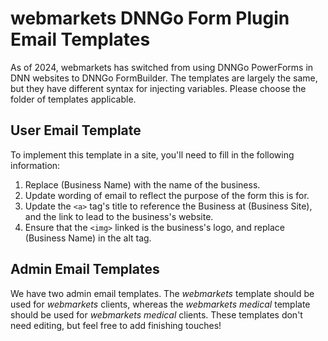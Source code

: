 # webmarkets DNNGo Form Plugin Email Templates

As of 2024, webmarkets has switched from using DNNGo PowerForms in DNN websites to DNNGo FormBuilder. The templates are largely the same, but they have different syntax for injecting variables. Please choose the folder of templates applicable.

## User Email Template

To implement this template in a site, you'll need to fill in the following information:

1. Replace (Business Name) with the name of the business.
2. Update wording of email to reflect the purpose of the form this is for.
3. Update the `<a>` tag's title to reference the Business at (Business Site), and the link to lead to the business's website.
4. Ensure that the `<img>` linked is the business's logo, and replace (Business Name) in the alt tag.

## Admin Email Templates

We have two admin email templates. The _webmarkets_ template should be used for _webmarkets_ clients, whereas the _webmarkets medical_ template should be used for _webmarkets medical_ clients. These templates don't need editing, but feel free to add finishing touches!
